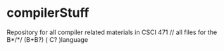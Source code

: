 # compilerStuff
Repository for all compiler related materials in CSCI 471
// all files for the B*/*/ (B+B?)  ( C? )language
